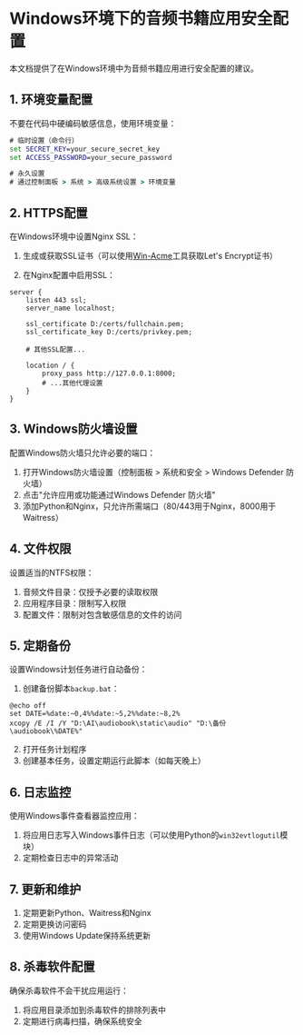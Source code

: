 # Windows环境下的音频书籍应用安全配置

本文档提供了在Windows环境中为音频书籍应用进行安全配置的建议。

## 1. 环境变量配置

不要在代码中硬编码敏感信息，使用环境变量：

```cmd
# 临时设置（命令行）
set SECRET_KEY=your_secure_secret_key
set ACCESS_PASSWORD=your_secure_password

# 永久设置
# 通过控制面板 > 系统 > 高级系统设置 > 环境变量
```

## 2. HTTPS配置

在Windows环境中设置Nginx SSL：

1. 生成或获取SSL证书（可以使用[Win-Acme](https://github.com/win-acme/win-acme)工具获取Let's Encrypt证书）

2. 在Nginx配置中启用SSL：

```
server {
    listen 443 ssl;
    server_name localhost;
    
    ssl_certificate D:/certs/fullchain.pem;
    ssl_certificate_key D:/certs/privkey.pem;
    
    # 其他SSL配置...
    
    location / {
        proxy_pass http://127.0.0.1:8000;
        # ...其他代理设置
    }
}
```

## 3. Windows防火墙设置

配置Windows防火墙只允许必要的端口：

1. 打开Windows防火墙设置（控制面板 > 系统和安全 > Windows Defender 防火墙）
2. 点击"允许应用或功能通过Windows Defender 防火墙"
3. 添加Python和Nginx，只允许所需端口（80/443用于Nginx，8000用于Waitress）

## 4. 文件权限

设置适当的NTFS权限：

1. 音频文件目录：仅授予必要的读取权限
2. 应用程序目录：限制写入权限
3. 配置文件：限制对包含敏感信息的文件的访问

## 5. 定期备份

设置Windows计划任务进行自动备份：

1. 创建备份脚本`backup.bat`：
```batch
@echo off
set DATE=%date:~0,4%%date:~5,2%%date:~8,2%
xcopy /E /I /Y "D:\AI\audiobook\static\audio" "D:\备份\audiobook\%DATE%"
```

2. 打开任务计划程序
3. 创建基本任务，设置定期运行此脚本（如每天晚上）

## 6. 日志监控

使用Windows事件查看器监控应用：

1. 将应用日志写入Windows事件日志（可以使用Python的`win32evtlogutil`模块）
2. 定期检查日志中的异常活动

## 7. 更新和维护

1. 定期更新Python、Waitress和Nginx
2. 定期更换访问密码
3. 使用Windows Update保持系统更新

## 8. 杀毒软件配置

确保杀毒软件不会干扰应用运行：

1. 将应用目录添加到杀毒软件的排除列表中
2. 定期进行病毒扫描，确保系统安全 